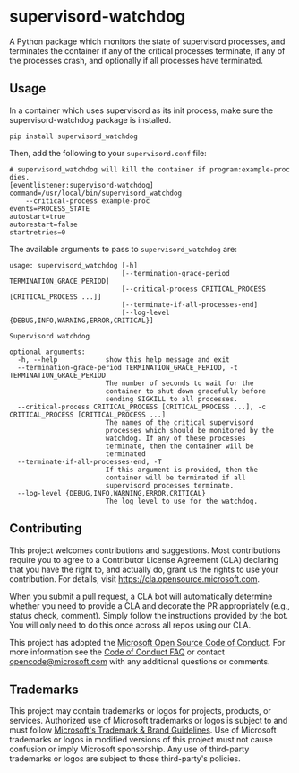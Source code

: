 # supervisord-watchdog

A Python package which monitors the state of supervisord processes, and
terminates the container if any of the critical processes terminate,
if any of the processes crash, and optionally if all processes have terminated.

## Usage

In a container which uses supervisord as its init process, make sure the supervisord-watchdog
package is installed.

```
pip install supervisord_watchdog
```

Then, add the following to your `supervisord.conf` file:

```
# supervisord_watchdog will kill the container if program:example-proc dies.
[eventlistener:supervisord-watchdog]
command=/usr/local/bin/supervisord_watchdog
    --critical-process example-proc
events=PROCESS_STATE
autostart=true
autorestart=false
startretries=0
```

The available arguments to pass to `supervisord_watchdog` are:

```
usage: supervisord_watchdog [-h]
                            [--termination-grace-period TERMINATION_GRACE_PERIOD]
                            [--critical-process CRITICAL_PROCESS [CRITICAL_PROCESS ...]]
                            [--terminate-if-all-processes-end]
                            [--log-level {DEBUG,INFO,WARNING,ERROR,CRITICAL}]

Supervisord watchdog

optional arguments:
  -h, --help            show this help message and exit
  --termination-grace-period TERMINATION_GRACE_PERIOD, -t TERMINATION_GRACE_PERIOD
                        The number of seconds to wait for the
                        container to shut down gracefully before
                        sending SIGKILL to all processes.
  --critical-process CRITICAL_PROCESS [CRITICAL_PROCESS ...], -c CRITICAL_PROCESS [CRITICAL_PROCESS ...]
                        The names of the critical supervisord
                        processes which should be monitored by the
                        watchdog. If any of these processes
                        terminate, then the container will be
                        terminated
  --terminate-if-all-processes-end, -T
                        If this argument is provided, then the
                        container will be terminated if all
                        supervisord processes terminate.
  --log-level {DEBUG,INFO,WARNING,ERROR,CRITICAL}
                        The log level to use for the watchdog.
```

## Contributing

This project welcomes contributions and suggestions.  Most contributions require you to agree to a
Contributor License Agreement (CLA) declaring that you have the right to, and actually do, grant us
the rights to use your contribution. For details, visit https://cla.opensource.microsoft.com.

When you submit a pull request, a CLA bot will automatically determine whether you need to provide
a CLA and decorate the PR appropriately (e.g., status check, comment). Simply follow the instructions
provided by the bot. You will only need to do this once across all repos using our CLA.

This project has adopted the [Microsoft Open Source Code of Conduct](https://opensource.microsoft.com/codeofconduct/).
For more information see the [Code of Conduct FAQ](https://opensource.microsoft.com/codeofconduct/faq/) or
contact [opencode@microsoft.com](mailto:opencode@microsoft.com) with any additional questions or comments.

## Trademarks

This project may contain trademarks or logos for projects, products, or services. Authorized use of Microsoft 
trademarks or logos is subject to and must follow 
[Microsoft's Trademark & Brand Guidelines](https://www.microsoft.com/en-us/legal/intellectualproperty/trademarks/usage/general).
Use of Microsoft trademarks or logos in modified versions of this project must not cause confusion or imply Microsoft sponsorship.
Any use of third-party trademarks or logos are subject to those third-party's policies.
